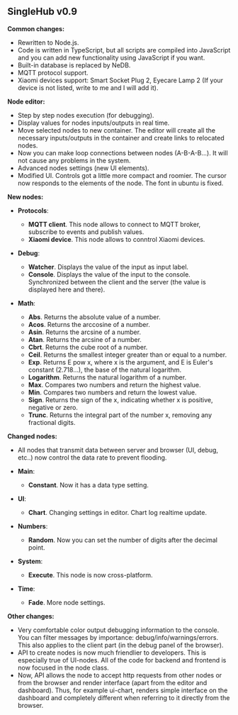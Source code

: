 SingleHub v0.9
---------------------

**Common changes:**

- Rewritten to Node.js.
- Code is written in TypeScript, but all scripts are compiled into JavaScript and you can add new functionality using JavaScript if you want.
- Built-in database is replaced by NeDB.
- MQTT protocol support.
- Xiaomi devices support: Smart Socket Plug 2, Eyecare Lamp 2 (If your device is not listed, write to me and I will add it).



**Node editor:**

- Step by step nodes execution (for debugging).
- Display values ​​for nodes inputs/outputs in real time.
- Move selected nodes to new container. The editor will create all the necessary inputs/outputs in the container and create links to relocated nodes. 
- Now you can make loop connections between nodes (A-B-A-B...). It will not cause any problems in the system.
- Advanced nodes settings (new UI elements).
- Modified UI. Controls got a little more compact and roomier. 
  The cursor now responds to the elements of the node. The font in ubuntu is fixed.
 
 
 
**New nodes:**

- **Protocols**:
  - **MQTT client**. This node allows to connect to MQTT broker, subscribe to events and publish values.
  - **Xiaomi device**. This node allows to conntrol Xiaomi devices.


- **Debug**:
  - **Watcher**. Displays the value of the input as input label.
  - **Console**. Displays the value of the input to the console. 
  Synchronized between the client and the server (the value is displayed here and there).

- **Math**:
  - **Abs**. Returns the absolute value of a number. 
  - **Acos**. Returns the arccosine of a number. 
  - **Asin**. Returns the arcsine of a number. 
  - **Atan**. Returns the arcsine of a number. 
  - **Cbrt**. Returns the cube root of a number. 
  - **Ceil**. Returns the smallest integer greater than or equal to a number. 
  - **Exp**. Returns E pow x, where x is the argument, and E is Euler's constant (2.718…), the base of the natural logarithm.
  - **Logarithm**. Returns the natural logarithm of a number.
  - **Max**. Compares two numbers and return the highest value. 
  - **Min**. Compares two numbers and return the lowest value.   
  - **Sign**. Returns the sign of the x, indicating whether x is positive, negative or zero.   
  - **Trunc**. Returns the integral part of the number x, removing any fractional digits.   
  

**Changed nodes:**

- All nodes that transmit data between server and browser
  (UI, debug, etc..) now control the data rate to prevent flooding.
    
- **Main**:
  - **Constant**. Now it has a data type setting.
  
- **UI**:
  - **Chart**. Changing settings in editor. Chart log realtime update.
   
- **Numbers**:
  - **Random**. Now you can set the number of digits after the decimal point.

- **System**:
  - **Execute**. This node is now cross-platform.

- **Time**:
  - **Fade**. More node settings.

    
  
  
**Other changes:**
- Very comfortable color output debugging information to the console. 
  You can filter messages by importance: debug/info/warnings/errors.
  This also applies to the client part (in the debug panel of the browser).
- API to create nodes is now much friendlier to developers. 
  This is especially true of UI-nodes. 
  All of the code for backend and frontend is now focused in the node class. 
- Now, API allows the node to accept http requests from other nodes 
  or from the browser and render interface (apart from the editor and dashboard).
  Thus, for example ui-chart, renders simple interface on the dashboard 
  and completely different when referring to it directly from the browser.
  
